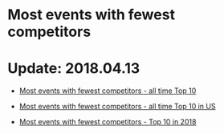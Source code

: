 # Most events with fewest competitors
# Update: 2018.04.13

- [Most events with fewest competitors - all time Top 10](https://github.com/openseasgmail/WCAstuff/blob/master/MostEventsPerPeople/Results/alltime.md)


- [Most events with fewest competitors - all time Top 10 in US](https://github.com/openseasgmail/WCAstuff/blob/master/MostEventsPerPeople/Results/alltime_us.md)


- [Most events with fewest competitors - Top 10 in 2018](https://github.com/openseasgmail/WCAstuff/blob/master/MostEventsPerPeople/Results/2018_top10.md)
